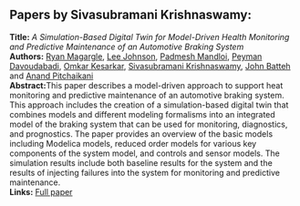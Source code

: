 <h2>Papers by Sivasubramani Krishnaswamy:</h2>
<p>
<b>Title:</b> <i> A Simulation-Based Digital Twin for Model-Driven Health Monitoring and Predictive Maintenance of an Automotive Braking System </i> <br />
<b>Authors:</b> <a href="../authors/author_164.html">Ryan Magargle</a>, <a href="../authors/author_127.html">Lee Johnson</a>, <a href="../authors/author_169.html">Padmesh Mandloi</a>, <a href="../authors/author_55.html">Peyman Davoudabadi</a>, <a href="../authors/author_136.html">Omkar Kesarkar</a>, <a href="../authors/author_145.html">Sivasubramani Krishnaswamy</a>, <a href="../authors/author_17.html">John Batteh</a> and <a href="../authors/author_217.html">Anand Pitchaikani</a><br />
<b>Abstract:</b>This paper describes a model-driven approach to support heat monitoring and predictive maintenance of an automotive braking system.  This approach includes the creation of a simulation-based digital twin that combines models and different modeling formalisms into an integrated model of the braking system that can be used for monitoring, diagnostics, and prognostics.  The paper provides an overview of the basic models including Modelica models, reduced order models for various key components of the system model, and controls and sensor models.  The simulation results include both baseline results for the system and the results of injecting failures into the system for monitoring and predictive maintenance.<br />
<b>Links:</b> <a href="../submissions/ecp1713235_MagargleJohnsonMandloiDavoudabadiKesarkarKrishnaswamyBattehPitchaikani.pdf">Full paper</a></p>